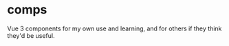 # comps

Vue 3 components for my own use and learning, and for others if they think they'd be useful.
